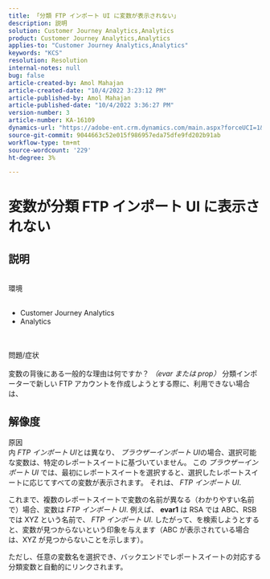 ```yaml
---
title: 「分類 FTP インポート UI に変数が表示されない」
description: 説明
solution: Customer Journey Analytics,Analytics
product: Customer Journey Analytics,Analytics
applies-to: "Customer Journey Analytics,Analytics"
keywords: "KCS"
resolution: Resolution
internal-notes: null
bug: false
article-created-by: Amol Mahajan
article-created-date: "10/4/2022 3:23:12 PM"
article-published-by: Amol Mahajan
article-published-date: "10/4/2022 3:36:27 PM"
version-number: 3
article-number: KA-16109
dynamics-url: "https://adobe-ent.crm.dynamics.com/main.aspx?forceUCI=1&pagetype=entityrecord&etn=knowledgearticle&id=4138c374-f843-ed11-bba2-002248086a73"
source-git-commit: 9044663c52e015f986957eda75dfe9fd202b91ab
workflow-type: tm+mt
source-wordcount: '229'
ht-degree: 3%

---
```


# 変数が分類 FTP インポート UI に表示されない

## 説明

<br>環境<br><br>
- Customer Journey Analytics
- Analytics

<br><br>問題/症状<br><br>
変数の背後にある一般的な理由は何ですか？ *（evar または prop）* 分類インポーターで新しい FTP アカウントを作成しようとする際に、利用できない場合は、


## 解像度

原因<br>
内 *FTP インポート UI*&#x200B;とは異なり、 *ブラウザーインポート UI*&#x200B;の場合、選択可能な変数は、特定のレポートスイートに基づいていません。 この *ブラウザーインポート UI* では、最初にレポートスイートを選択すると、選択したレポートスイートに応じてすべての変数が表示されます。 それは、 *FTP インポート UI*.

これまで、複数のレポートスイートで変数の名前が異なる（わかりやすい名前で）場合、変数は *FTP インポート UI*. 例えば、 <b>evar1</b> は RSA では ABC、RSB では XYZ という名前で、 *FTP インポート UI*. したがって、を検索しようとすると、変数が見つからないという印象を与えます（ABC が表示されている場合は、XYZ が見つからないことを示します）。

ただし、任意の変数名を選択でき、バックエンドでレポートスイートの対応する分類変数と自動的にリンクされます。


